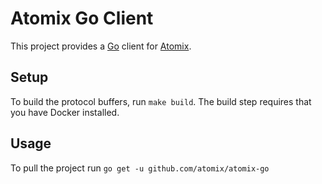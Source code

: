# Atomix Go Client

This project provides a [Go](https://golang.org) client for
[Atomix](https://atomix.io).

## Setup
To build the protocol buffers, run `make build`. The build step requires
that you have Docker installed.

## Usage
To pull the project run `go get -u github.com/atomix/atomix-go`
